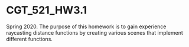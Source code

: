 # CGT_521_HW3.1
Spring 2020. The purpose of this homework is to gain experience raycasting distance functions by creating various scenes that implement different functions.
